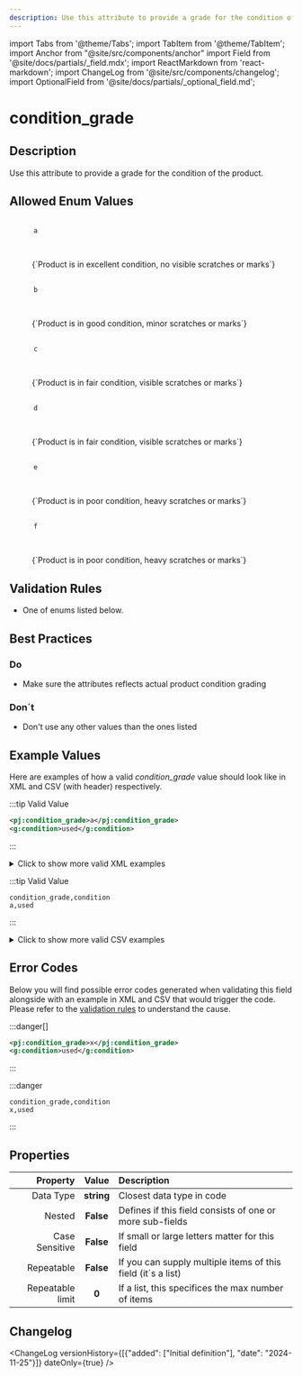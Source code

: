 ```yaml
---
description: Use this attribute to provide a grade for the condition of the product.
---
```


import Tabs from '@theme/Tabs';
import TabItem from '@theme/TabItem';
import Anchor from "@site/src/components/anchor"
import Field from '@site/docs/partials/_field.mdx';
import ReactMarkdown from 'react-markdown';
import ChangeLog from '@site/src/components/changelog';
import OptionalField from '@site/docs/partials/_optional_field.md';

# condition_grade

<OptionalField/>

## Description

Use this attribute to provide a grade for the condition of the product.




## Allowed Enum Values

<dl>
<dt>
      <pre>
      <code>
      a
      </code>
      </pre>
    </dt>
    <dd>
    <ReactMarkdown>
      {`Product is in excellent condition, no visible scratches or marks`}
    </ReactMarkdown>
    </dd>
<dt>
      <pre>
      <code>
      b
      </code>
      </pre>
    </dt>
    <dd>
    <ReactMarkdown>
      {`Product is in good condition, minor scratches or marks`}
    </ReactMarkdown>
    </dd>
<dt>
      <pre>
      <code>
      c
      </code>
      </pre>
    </dt>
    <dd>
    <ReactMarkdown>
      {`Product is in fair condition, visible scratches or marks`}
    </ReactMarkdown>
    </dd>
<dt>
      <pre>
      <code>
      d
      </code>
      </pre>
    </dt>
    <dd>
    <ReactMarkdown>
      {`Product is in fair condition, visible scratches or marks`}
    </ReactMarkdown>
    </dd>
<dt>
      <pre>
      <code>
      e
      </code>
      </pre>
    </dt>
    <dd>
    <ReactMarkdown>
      {`Product is in poor condition, heavy scratches or marks`}
    </ReactMarkdown>
    </dd>
<dt>
      <pre>
      <code>
      f
      </code>
      </pre>
    </dt>
    <dd>
    <ReactMarkdown>
      {`Product is in poor condition, heavy scratches or marks`}
    </ReactMarkdown>
    </dd>
</dl>


## Validation Rules

- One of enums listed below.


## Best Practices


### Do

- Make sure the attributes reflects actual product condition grading



### Don´t

- Don't use any other values than the ones listed




## Example Values

Here are examples of how a valid *condition_grade* value  should look like in XML and CSV (with header) respectively.

<Tabs>
  <TabItem value="valid_xml" label="XML" default>

:::tip Valid Value

```xml
<pj:condition_grade>a</pj:condition_grade>
<g:condition>used</g:condition>
```

:::

<details>
  <summary>Click to show more valid XML examples</summary>
  <div>

```xml
<pj:condition_grade>a</pj:condition_grade>
<g:condition>used</g:condition>
```

```xml
<pj:condition_grade>c</pj:condition_grade>
<g:condition>used</g:condition>
```

```xml
<pj:condition_grade>d</pj:condition_grade>
<g:condition>used</g:condition>
```

```xml
<pj:condition_grade>e</pj:condition_grade>
<g:condition>used</g:condition>
```

```xml
<pj:condition_grade>f</pj:condition_grade>
<g:condition>used</g:condition>
```


  </div>
</details>

 </TabItem>
  <TabItem value="valid_csv" label="CSV">

:::tip Valid Value

```csv
condition_grade,condition
a,used
```

:::

<details>
  <summary>Click to show more valid CSV examples</summary>
  <div>

```csv
condition_grade,condition
a,used
```

```csv
condition_grade,condition
c,used
```

```csv
condition_grade,condition
d,used
```

```csv
condition_grade,condition
e,used
```

```csv
condition_grade,condition
f,used
```


  </div>
</details>

  </TabItem>
</Tabs>

## Error Codes

Below you will find possible error codes generated when validating this field alongside with an example in XML and CSV that would trigger the code. Please refer to the [validation rules](#validation-rules) to understand the cause.

<Tabs>
  <TabItem value="invalid_xml" label="XML" default>

:::danger[**<Anchor id="validation_invalid_enum" title="validation_invalid_enum" />**]


```xml
<pj:condition_grade>x</pj:condition_grade>
<g:condition>used</g:condition>
```

:::


 </TabItem>
  <TabItem value="invalid_csv" label="CSV">

:::danger <Anchor id="validation_invalid_enum" title="validation_invalid_enum" />

```csv
condition_grade,condition
x,used
```

:::


  </TabItem>
</Tabs>

## Properties

|     **Property** |         **Value**          | **Description**                                              |
|-----------------:|:--------------------------:|:-------------------------------------------------------------|
|        Data Type |    **string**     | Closest data type in code                                    |
|           Nested |      **False**      | Defines if this field consists of one or more sub-fields     |
|   Case Sensitive |  **False**  | If small or large letters matter for this field              |
|       Repeatable |    **False**    | If you can supply multiple items of this field (it´s a list) |
| Repeatable limit | **0** | If a list, this specifices the max number of items           |

## Changelog
<ChangeLog versionHistory={[{"added": ["Initial definition"], "date": "2024-11-25"}]} dateOnly={true} />

